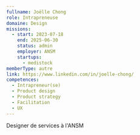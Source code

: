 ```yaml
---
fullname: Joëlle Chong
role: Intrapreneuse
domaine: Design
missions:
  - start: 2023-07-18
    end: 2025-06-30
    status: admin
    employer: ANSM
    startups:
      - medistock
memberType: autre
link: https://www.linkedin.com/in/joelle-chong/
competences:
  - Intrapreneur(se)
  - Product design
  - Product strategy
  - Facilitation
  - UX
---
```

Designer de services à l'ANSM
